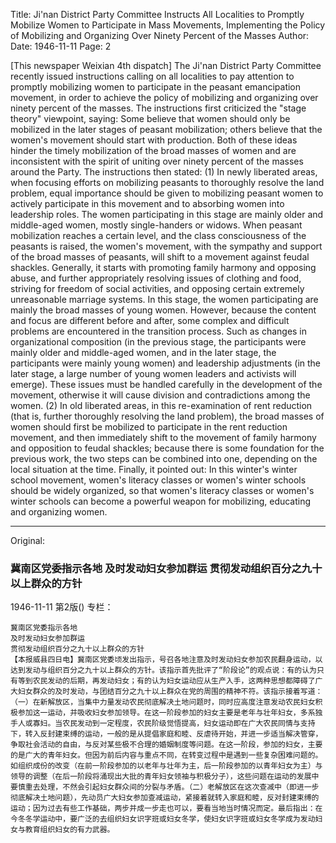 Title: Ji'nan District Party Committee Instructs All Localities to Promptly Mobilize Women to Participate in Mass Movements, Implementing the Policy of Mobilizing and Organizing Over Ninety Percent of the Masses
Author:
Date: 1946-11-11
Page: 2

[This newspaper Weixian 4th dispatch] The Ji'nan District Party Committee recently issued instructions calling on all localities to pay attention to promptly mobilizing women to participate in the peasant emancipation movement, in order to achieve the policy of mobilizing and organizing over ninety percent of the masses. The instructions first criticized the "stage theory" viewpoint, saying: Some believe that women should only be mobilized in the later stages of peasant mobilization; others believe that the women's movement should start with production. Both of these ideas hinder the timely mobilization of the broad masses of women and are inconsistent with the spirit of uniting over ninety percent of the masses around the Party. The instructions then stated: (1) In newly liberated areas, when focusing efforts on mobilizing peasants to thoroughly resolve the land problem, equal importance should be given to mobilizing peasant women to actively participate in this movement and to absorbing women into leadership roles. The women participating in this stage are mainly older and middle-aged women, mostly single-handers or widows. When peasant mobilization reaches a certain level, and the class consciousness of the peasants is raised, the women's movement, with the sympathy and support of the broad masses of peasants, will shift to a movement against feudal shackles. Generally, it starts with promoting family harmony and opposing abuse, and further appropriately resolving issues of clothing and food, striving for freedom of social activities, and opposing certain extremely unreasonable marriage systems. In this stage, the women participating are mainly the broad masses of young women. However, because the content and focus are different before and after, some complex and difficult problems are encountered in the transition process. Such as changes in organizational composition (in the previous stage, the participants were mainly older and middle-aged women, and in the later stage, the participants were mainly young women) and leadership adjustments (in the later stage, a large number of young women leaders and activists will emerge). These issues must be handled carefully in the development of the movement, otherwise it will cause division and contradictions among the women. (2) In old liberated areas, in this re-examination of rent reduction (that is, further thoroughly resolving the land problem), the broad masses of women should first be mobilized to participate in the rent reduction movement, and then immediately shift to the movement of family harmony and opposition to feudal shackles; because there is some foundation for the previous work, the two steps can be combined into one, depending on the local situation at the time. Finally, it pointed out: In this winter's winter school movement, women's literacy classes or women's winter schools should be widely organized, so that women's literacy classes or women's winter schools can become a powerful weapon for mobilizing, educating and organizing women.



<hr /> 

Original: 


### 冀南区党委指示各地  及时发动妇女参加群运  贯彻发动组织百分之九十以上群众的方针

1946-11-11
第2版()
专栏：

    冀南区党委指示各地
    及时发动妇女参加群运
    贯彻发动组织百分之九十以上群众的方针
    【本报威县四日电】冀南区党委顷发出指示，号召各地注意及时发动妇女参加农民翻身运动，以达到发动与组织百分之九十以上群众的方针。该指示首先批评了“阶段论”的观点说：有的认为只有等到农民发动的后期，再发动妇女；有的认为妇女运动应从生产入手，这两种思想都障碍了广大妇女群众的及时发动，与团结百分之九十以上群众在党的周围的精神不符。该指示接着写道：（一）在新解放区，当集中力量发动农民彻底解决土地问题时，同时应高度注意发动农民妇女积极参加这一运动，并吸收妇女参加领导。在这一阶段参加的妇女主要是老年与壮年妇女，多系独手人或寡妇。当农民发动到一定程度，农民阶级觉悟提高，妇女运动即在广大农民同情与支持下，转入反封建束缚的运动，一般的是从提倡家庭和睦、反虐待开始，并进一步适当解决管穿，争取社会活动的自由，与反对某些极不合理的婚姻制度等问题。在这一阶段，参加的妇女，主要的是广大的青年妇女。但因为前后内容与重点不同，在转变过程中是遇到一些复杂困难问题的。如组织成份的改变（在前一阶段参加的以老年与壮年为主，后一阶段参加的以青年妇女为主）与领导的调整（在后一阶段将涌现出大批的青年妇女领袖与积极分子），这些问题在运动的发展中要慎重去处理，不然会引起妇女群众间的分裂与矛盾。（二）老解放区在这次查减中（即进一步彻底解决土地问题），先动员广大妇女参加查减运动，紧接着就转入家庭和睦，反对封建束缚的运动；因为过去有些工作基础，两步并成一步走也可以，要看当地当时情况而定。最后指出：在今冬冬学运动中，要广泛的去组织妇女识字班或妇女冬学，使妇女识字班或妇女冬学成为发动妇女与教育组织妇女的有力武器。
